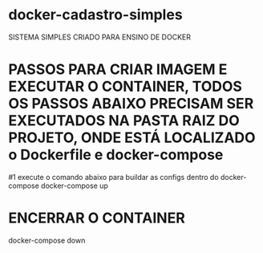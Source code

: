 # docker-cadastro-simples

SISTEMA SIMPLES CRIADO PARA ENSINO DE DOCKER

# PASSOS PARA CRIAR IMAGEM E EXECUTAR O CONTAINER, TODOS OS PASSOS ABAIXO PRECISAM SER EXECUTADOS NA PASTA RAIZ DO PROJETO, ONDE ESTÁ LOCALIZADO o Dockerfile e docker-compose

#1 execute o comando abaixo para buildar as configs dentro do docker-compose
docker-compose up

# ENCERRAR O CONTAINER
docker-compose down
